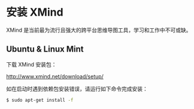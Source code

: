 # 安装 XMind

XMind 是当前最为流行且强大的跨平台思维导图工具，学习和工作中不可或缺。

## Ubuntu & Linux Mint

下载 XMind 安装包：

http://www.xmind.net/download/setup/

如在启动时遇到依赖包安装错误，请运行如下命令完成安装：

```bash
$ sudo apt-get install -f
```
